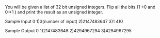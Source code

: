 You will be given a list of 32 bit unsigned integers. Flip all the bits (1->0 and 0->1 ) and print the result as an unsigned integer.

Sample Input 0
1)3(number of input)
2)2147483647
3)1
4)0

Sample Output 0
1)2147483648
2)4294967294
3)4294967295
